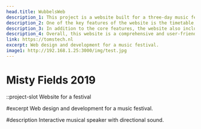 ```yaml
---
head.title: WubbelsWeb
description_1: This project is a website built for a three-day music festival using WordPress. The website features a clean and modern design, with a focus on easy navigation and a great user experience.
description_2: One of the key features of the website is the timetable, which allows users to easily see when and where each artist will be performing. The artist descriptions provide more detailed information about each performer, including biographies and links to their social media accounts. The lineup page showcases all of the artists who will be performing at the festival, allowing users to quickly see who will be there and plan their schedule.
description_3: In addition to the core features, the website also includes a news section where users can stay up-to-date on the latest developments related to the festival. This includes announcements about new performers, special events, and any other important information. The website also makes it easy for users to purchase tickets, with clear and prominent links to the ticketing page. The ticketing system is integrated directly into the website, allowing users to buy tickets quickly and easily.
description_4: Overall, this website is a comprehensive and user-friendly resource for anyone interested in attending the music festival. It provides all the information that users need to plan their experience and make the most of the event. The modern design and smooth user experience make it easy and enjoyable to use.
link: https://tomstech.nl
excerpt: Web design and development for a music festival.
image1: http://192.168.1.25:3000/img/test.jpg
---
```

# Misty Fields 2019
::project-slot
Website for a festival

#excerpt
Web design and development for a music festival.

#description
Interactive musical speaker with directional sound.
